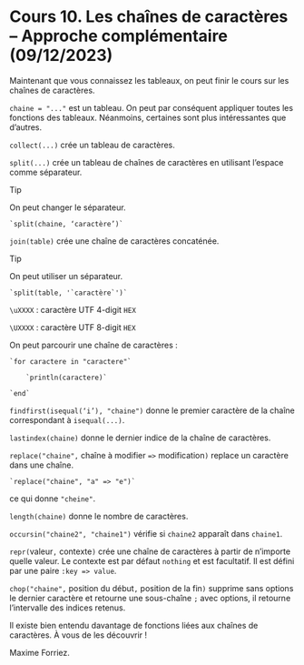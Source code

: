 # Cours 10. Les chaînes de caractères – Approche complémentaire (09/12/2023)

Maintenant que vous connaissez les tableaux, on peut finir le cours sur les chaînes de caractères.

`chaine = "..."` est un tableau. On peut par conséquent appliquer toutes les fonctions des tableaux. Néanmoins, certaines sont plus intéressantes que d’autres.

`collect(...)` crée un tableau de caractères.

`split(...)` crée un tableau de chaînes de caractères en utilisant l’espace comme séparateur.

> [!TIP]
> On peut changer le séparateur.

	`split(chaine, ‘caractère’)`

`join(table)` crée une chaîne de caractères concaténée.

> [!TIP]
> On peut utiliser un séparateur.

	`split(table, '`caractère`')`

`\uXXXX` : caractère UTF 4-digit `HEX`

`\UXXXX` : caractère UTF 8-digit `HEX`

On peut parcourir une chaîne de caractères :

	`for caractere in "caractere"`

		`println(caractere)`

	`end`

`findfirst(isequal(‘i’), "chaine")` donne le premier caractère de la chaîne correspondant à `isequal(...)`.

`lastindex(chaine)` donne le dernier indice de la chaîne de caractères.

`replace("chaine",` chaîne à modifier `=>` modification`)` replace un caractère dans une chaîne.

	`replace("chaine", "a" => "e")`

ce qui donne `"cheine"`.

`length(chaine)` donne le nombre de caractères.

`occursin("chaine2", "chaine1")` vérifie si `chaine2` apparaît dans `chaine1`.

`repr(`valeur`,` contexte`)` crée une chaîne de caractères à partir de n’importe quelle valeur. Le contexte est par défaut `nothing` et est facultatif. Il est défini par une paire `:key => value`.

`chop("chaine",` position du début`,` position de la fin`)` supprime sans options le dernier caractère et retourne une sous-chaîne `;` avec options, il retourne l’intervalle des indices retenus.

Il existe bien entendu davantage de fonctions liées aux chaînes de caractères. À vous de les découvrir !

Maxime Forriez. 